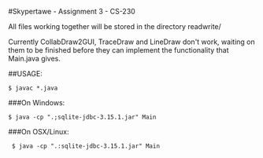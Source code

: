 #Skypertawe - Assignment 3 - CS-230

All files working together will be stored in the directory readwrite/

Currently CollabDraw2GUI, TraceDraw and LineDraw don't work, waiting
on them to be finished before they can implement the functionality
that Main.java gives.

##USAGE:

    $ javac *.java

###On Windows:  

    $ java -cp ".;sqlite-jdbc-3.15.1.jar" Main

###On OSX/Linux:

     $ java -cp ".:sqlite-jdbc-3.15.1.jar" Main
    
